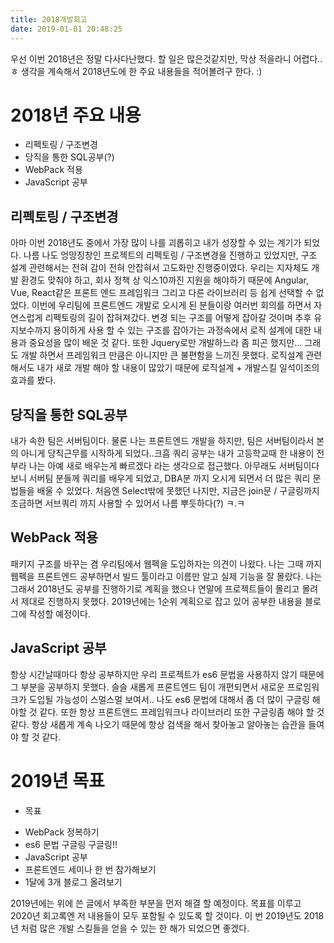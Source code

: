 ```yaml
---
title: 2018개발회고
date: 2019-01-01 20:48:25
---
```

우선 이번 2018년은 정말 다사다난했다. 할 일은 많은것같지만, 막상 적을라니 어렵다..ㅎ
생각을 계속해서 2018년도에 한 주요 내용들을 적어볼려구 한다. :)
<!-- more -->
# 2018년 주요 내용
 - 리펙토링 / 구조변경
 - 당직을 통한 SQL공부(?)
 - WebPack 적용
 - JavaScript 공부

## 리펙토링 / 구조변경
<!-- ![리펙토링](giphy.gif) -->
아마 이번 2018년도 중에서 가장 많이 나를 괴롭히고 내가 성장할 수 있는 계기가 되었다.
나름 나도 엉망징창인 프로젝트의 리펙토링 / 구조변경을 진행하고 있었지만,
구조 설계 관련해서는 전혀 감이 전혀 안잡혀서 고도화만 진행중이였다.
우리는 지자체도 개발 환경도 맞춰야 하고, 회사 정책 상 익스10까진 지원을 해야하기 때문에 
Angular, Vue, React같은 프론트 엔드 프레임워크 그리고 다른 라이브러리 등 쉽게 선택할 수 없었다.
이번에 우리팀에 프론트엔드 개발로 오시게 된 분들이랑 여러번 회의를 하면서 자연스럽게 리펙토링의 길이 잡혀져갔다.
변경 되는 구조를 어떻게 잡아갈 것이며 추후 유지보수까지 용이하게 사용 할 수 있는 구조를 잡아가는
과정속에서 로직 설계에 대한 내용과 중요성을 많이 배운 것 같다.
또한 Jquery로만 개발하느라 좀 피곤 했지만... 그래도 개발 하면서 프레임워크 만큼은 아니지만
큰 불편함을 느끼진 못했다. 로직설계 관련해서도 내가 새로 개발 해야 할 내용이 많았기 때문에 
로직설계 + 개발스킬 일석이조의 효과를 봤다.

## 당직을 통한 SQL공부
<!-- ![쿼리](sql.jpg) -->
내가 속한 팀은 서버팀이다. 물론 나는 프론트엔드 개발을 하지만, 팀은 서버팀이라서 본의 아니게 당직근무를 시작하게 되었다..크흡
쿼리 공부는 내가 고등학교때 한 내용이 전부라 나는 아예 새로 배우는게 빠르겠다 라는 생각으로 접근했다.
아무래도 서버팀이다 보니 서버팀 분들께 쿼리를 배우게 되었고, DBA분 까지 오시게 되면서 더 많은 쿼리 문법들을 배울 수 있었다.
처음엔 Select밖에 못했던 나지만, 지금은 join문 / 구글링까지 조금하면 서브쿼리 까지 사용할 수 있어서 나름 뿌듯하다(?) ㅋ.ㅋ

## WebPack 적용
<!-- ![웹펙](webpack.png) -->
패키지 구조를 바꾸는 겸 우리팀에서 웹펙을 도입하자는 의견이 나왔다.
나는 그때 까지 웹펙을 프론트엔드 공부하면서 빌드 툴이라고 이름만 알고 실제 기능을 잘 몰랐다.
나는 그래서 2018년도 공부를 진행하기로 계획을 했으나 연말에 프로젝트들이 몰리고 몰려서
제대로 진행하지 못했다. 2019년에는 1순위 계획으로 잡고 있어 공부한 내용을 블로그에 작성할 예정이다.

## JavaScript 공부
항상 시간날때마다 항상 공부하지만 우리 프로젝트가 es6 문법을 사용하지 않기 때문에
그 부분을 공부하지 못했다. 슬슬 새롭게 프론트엔드 팀이 개편되면서 새로운 프로임워크가 도입될
가능성이 스멀스멀 보여서.. 나도 es6 문법에 대해서 좀 더 많이 구글링 해야할 것 같다.
또한 항상 프론트앤드 프레임워크나 라이브러리 또한 구글링좀 해야 할 것 같다.
항상 새롭게 계속 나오기 때문에 항상 검색을 해서 찾아놓고 알아놓는 습관을 들여야 할 것 같다.

# 2019년 목표
* 목표
 - WebPack 정복하기
 - es6 문법 구글링 구글링!!
 - JavaScript 공부
 - 프론트엔드 세미나 한 번 참가해보기
 - 1달에 3개 블로그 올려보기

2019년에는 위에 쓴 글에서 부족한 부분을 먼저 해결 할 예정이다.
목표를 이루고 2020년 회고록엔 저 내용들이 모두 포함될 수 있도록 할 것이다.
이 번 2019년도 2018년 처럼 많은 개발 스킬들을 얻을 수 있는 한 해가 되었으면 좋겠다.